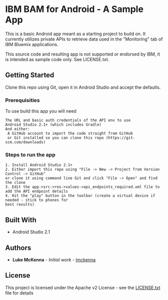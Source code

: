 # IBM BAM for Android - A Sample App

This is a basic Android app meant as a starting project to build on. It currently utilizes private APIs to retrieve data used in the "Monitoring" tab of IBM Bluemix applications.

This source code and resulting app is not supported or endorsed by IBM, it is intended as sample code only. See LICENSE.txt.

## Getting Started

Clone this repo using Git, open it in Android Studio and accept the defaults.

### Prerequisities

To use build this app you will need

```
The URL and basic auth credentials of the API env to use
Android Studio 2.1+ (which includes Gradle)
And either:
 A GitHub account to import the code straight from GitHub
 or Git installed so you can clone this repo (https://git-scm.com/downloads)
```

### Steps to run the app

```
1. Install Android Studio 2.1+
2. Either import this repo using "File -> New -> Project from Version Control -> GitHub"
or clone it using command line Git and click "File -> Open" and find the clone
3. Edit the app->src->res->values->api_endpoints_required.xml file to add the API endpoint details
4. Hit the "play" button in the toolbar (create a virtual device if needed - stick to phones for
best results)
```

## Built With

* Android Studio 2.1

## Authors

* **Luke McKenna** - *Initial work* - [lmckenna](https://github.com/lmckenna)

## License

This project is licensed under the Apache v2 License - see the [LICENSE.txt](LICENSE.txt) file for details